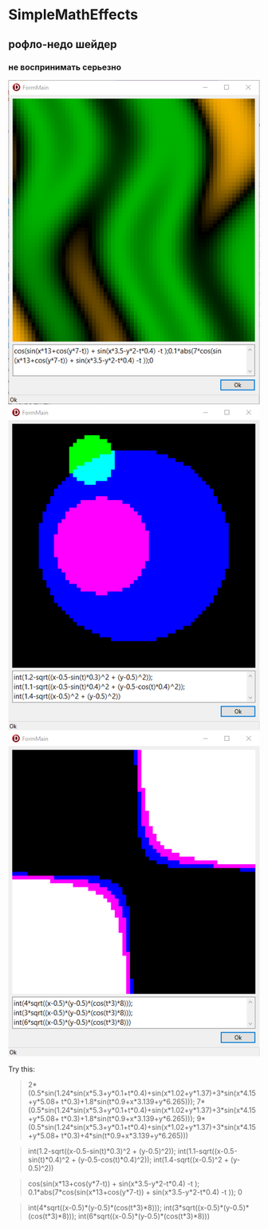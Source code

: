 # SimpleMathEffects
## рофло-недо шейдер 
### не воспринимать серьезно

![s1](s1.png)
![s2](s2.png)
![s2](s3.png)


Try this:
> 2\*(0.5\*sin(1.24\*sin(x\*5.3+y\*0.1+t\*0.4)+sin(x\*1.02+y\*1.37)+3\*sin(x\*4.15+y\*5.08+ t\*0.3)+1.8\*sin(t\*0.9+x\*3.139+y\*6.265)));
> 7\*(0.5\*sin(1.24\*sin(x\*5.3+y\*0.1+t\*0.4)+sin(x\*1.02+y\*1.37)+3\*sin(x\*4.15+y\*5.08+ t\*0.3)+1.8\*sin(t\*0.9+x\*3.139+y\*6.265)));
> 9\*(0.5\*sin(1.24\*sin(x\*5.3+y\*0.1+t\*0.4)+sin(x\*1.02+y\*1.37)+3\*sin(x\*4.15+y\*5.08+ t\*0.3)+4\*sin(t\*0.9+x\*3.139+y\*6.265)))

> int(1.2-sqrt((x-0.5-sin(t)*0.3)^2 + (y-0.5)^2));
> int(1.1-sqrt((x-0.5-sin(t)*0.4)^2 + (y-0.5-cos(t)*0.4)^2));
> int(1.4-sqrt((x-0.5)^2 + (y-0.5)^2))

> cos(sin(x\*13+cos(y\*7-t)) + sin(x\*3.5-y\*2-t\*0.4) -t );
> 0.1\*abs(7\*cos(sin(x\*13+cos(y\*7-t)) + sin(x\*3.5-y\*2-t\*0.4) -t ));
> 0

> int(4\*sqrt((x-0.5)\*(y-0.5)\*(cos(t\*3)\*8)));
> int(3\*sqrt((x-0.5)\*(y-0.5)\*(cos(t\*3)\*8)));
> int(6\*sqrt((x-0.5)\*(y-0.5)\*(cos(t\*3)\*8)))
